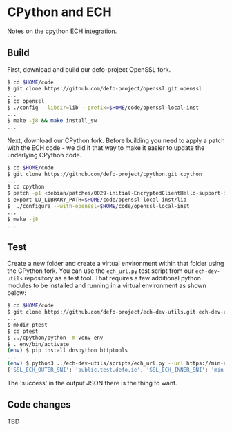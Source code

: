 
# CPython and ECH

Notes on the cpython ECH integration.

## Build

First, download and build our defo-project OpenSSL fork.

```bash
$ cd $HOME/code
$ git clone https://github.com/defo-project/openssl.git openssl
...
$ cd openssl
$ ./config --libdir=lib --prefix=$HOME/code/openssl-local-inst
...
$ make -j8 && make install_sw
...
```

Next, download our CPython fork. Before building you need to
apply a patch with the ECH code - we did it that way to make
it easier to update the underlying CPython code.

```bash
$ cd $HOME/code
$ git clone https://github.com/defo-project/cpython.git cpython
...
$ cd cpython
$ patch -p1 <debian/patches/0029-initial-EncryptedClientHello-support-in-ssl-module.patch
$ export LD_LIBRARY_PATH=$HOME/code/openssl-local-inst/lib
$  ./configure --with-openssl=$HOME/code/openssl-local-inst
...
$ make -j8
...
```

## Test

Create a new folder and create a virtual environment within that folder using the CPython fork.
You can use the `ech_url.py` test script from our `ech-dev-utils` repository as a test tool.
That requires a few additional python modules to be installed and running in a virtual
environment as shown below:

```bash
$ cd $HOME/code
$ git clone https://github.com/defo-project/ech-dev-utils.git ech-dev-utils
...
$ mkdir ptest
$ cd ptest
$ ../cpython/python -m venv env
$ . env/bin/activate
(env) $ pip install dnspython httptools
...
(env) $ python3 ../ech-dev-utils/scripts/ech_url.py --url https://min-ng.test.defo.ie/echstat.php?format=json -V
{'SSL_ECH_OUTER_SNI': 'public.test.defo.ie', 'SSL_ECH_INNER_SNI': 'min-ng.test.defo.ie', 'SSL_ECH_STATUS': 'success', 'date': '2025-01-21T22:15:56+00:00', 'config': 'min-ng.test.defo.ie'}
```

The 'success' in the output JSON there is the thing to want.

## Code changes

TBD

